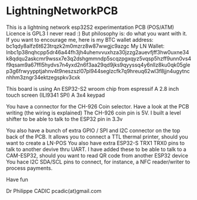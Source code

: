 # LightningNetworkPCB
This is a lightning network esp32S2 experimentation PCB (POS/ATM)
Licence is GPL3 I never read :) But philosophy is: do what you want with it. 
If you want to encourage me, here is my BTC wallet address: bc1qdy8alfz6t623trqzk2m0mzrz8w87wwgjc9azgc
My LN Wallet: lnbc1p38nqhcpp5dr46a44fh3jh4uhenvvuxhza30jzzg2auevfjff3hw0uxne34k8qdqu2askcmr9wssx7e3q2dshgmmndp5scqzpgxqyz5vqsp5hzff9unn0vs4f9qsam9a67ffl5hydvs7n4yxd2n6f3aa29qd9jks9qyyssq4y6nllz8ku0qk05glep3g6frwyypptjahnv4t9neszszl07pl944seglzcfk7q9hreuq62wl3f8jjn4ugytncnhhm3zngr34ektzegspkv3cxk

This board is using
An ESP32-S2 wroom chip from espressif
A 2.8 inch touch screen (ILI9341 SPI)
A 3x4 keypad

You have a connector for the CH-926 Coin selector. Have a look at the PCB writing (the wiring is explained)
The CH-926 coin pin is 5V. I built a level shifter to be able to talk to the ESP32 pin in 3.3v

You also have a bunch of extra GPIO / SPI and I2C connector on the top back of the PCB. It allows you to connect a TTL thermal printer, should you want to create a LN-POS
You also have extra ESP32-S TRX1 TRX0 pins to talk to another devive thru UART. I have added these to be able to talk to a CAM-ESP32, should you want to read QR code from another ESP32 device
You hace I2C SDA/SCL pins to connect, for instance, a NFC reader/writer to process payments.


Have fun

Dr Philippe CADIC
pcadic(at)gmail.com

